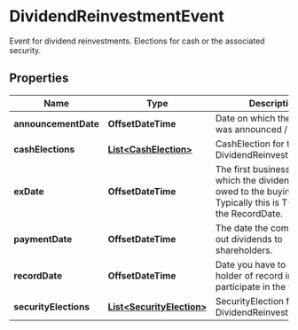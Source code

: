 

# DividendReinvestmentEvent

Event for dividend reinvestments.  Elections for cash or the associated security.

## Properties

Name | Type | Description | Notes
------------ | ------------- | ------------- | -------------
**announcementDate** | **OffsetDateTime** | Date on which the dividend was announced / declared. |  [optional]
**cashElections** | [**List&lt;CashElection&gt;**](CashElection.md) | CashElection for this DividendReinvestmentEvent | 
**exDate** | **OffsetDateTime** | The first business day on which the dividend is not owed to the buying party.  Typically this is T-1 from the RecordDate. | 
**paymentDate** | **OffsetDateTime** | The date the company pays out dividends to shareholders. | 
**recordDate** | **OffsetDateTime** | Date you have to be the holder of record in order to participate in the tender. | 
**securityElections** | [**List&lt;SecurityElection&gt;**](SecurityElection.md) | SecurityElection for this DividendReinvestmentEvent | 



